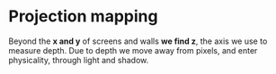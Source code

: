 # Projection mapping

Beyond the **x and y** of screens and walls **we find z**, the axis we use to measure depth. Due to depth we move away from pixels, and enter physicality, through light and shadow.

